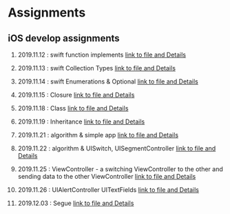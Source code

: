 #  Assignments
## iOS develop assignments

1. 2019.11.12 : swift function implements [link to file and Details](https://github.com/IMSEONGJUN/assignments/tree/master/2019_11_12)

2. 2019.11.13 : swift Collection Types [link to file and Details](https://github.com/IMSEONGJUN/assignments/tree/master/2019_11_13)

3. 2019.11.14 : swift Enumerations & Optional [link to file and Details](https://github.com/IMSEONGJUN/assignments/tree/master/2019_11_14)

4. 2019.11.15 : Closure [link to file and Details](https://github.com/IMSEONGJUN/assignments/tree/master/2019_11_15)

5. 2019.11.18 : Class [link to file and Details](https://github.com/IMSEONGJUN/assignments/tree/master/2019_11_18)

6. 2019.11.19 : Inheritance [link to file and Details](https://github.com/IMSEONGJUN/assignments/tree/master/2019_11_19)

7. 2019.11.21 : algorithm & simple app [link to file and Details](https://github.com/IMSEONGJUN/assignments/tree/master/2019_11_21)

8. 2019.11.22 : algorithm & UISwitch, UISegmentController [link to file and Details](https://github.com/IMSEONGJUN/assignments/tree/master/2019_11_22)

9. 2019.11.25 : ViewController - a switching ViewController to the other and sending data to the other ViewController [link to file and Details](https://github.com/IMSEONGJUN/assignments/tree/master/2019_11_25)

10. 2019.11.26 : UIAlertController UITextFields [link to file and Details](https://github.com/IMSEONGJUN/assignments/tree/master/2019_11_26)

11. 2019.12.03 : Segue [link to file and Details](https://github.com/IMSEONGJUN/assignments/tree/master/2019_12_03)
